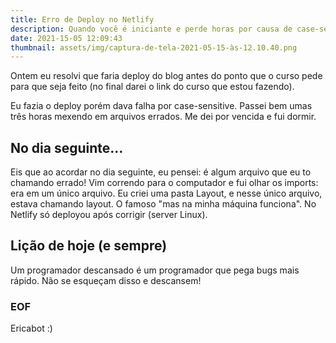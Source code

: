```yaml
---
title: Erro de Deploy no Netlify
description: Quando você é iniciante e perde horas por causa de case-sensitive
date: 2021-15-05 12:09:43
thumbnail: assets/img/captura-de-tela-2021-05-15-às-12.10.40.png
---
```

Ontem eu resolvi que faria deploy do blog antes do ponto que o curso pede para que seja feito (no final darei o link do curso que estou fazendo).

Eu fazia o deploy porém dava falha por case-sensitive. Passei bem umas três horas mexendo em arquivos errados. Me dei por vencida e fui dormir.

## No dia seguinte...

Eis que ao acordar no dia seguinte, eu pensei: é algum arquivo que eu to chamando errado! Vim correndo para o computador e fui olhar os imports: era em um único arquivo. Eu criei uma pasta Layout, e nesse único arquivo, estava chamando layout. O famoso "mas na minha máquina funciona". No Netlify só deployou após corrigir (server Linux).

## Lição de hoje (e sempre)
Um programador descansado é um programador que pega bugs mais rápido. Não se esqueçam disso e descansem!

### EOF
Ericabot :)